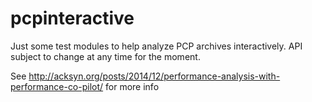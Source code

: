 pcpinteractive
==============
Just some test modules to help analyze PCP archives interactively.
API subject to change at any time for the moment.

See http://acksyn.org/posts/2014/12/performance-analysis-with-performance-co-pilot/ for more info

